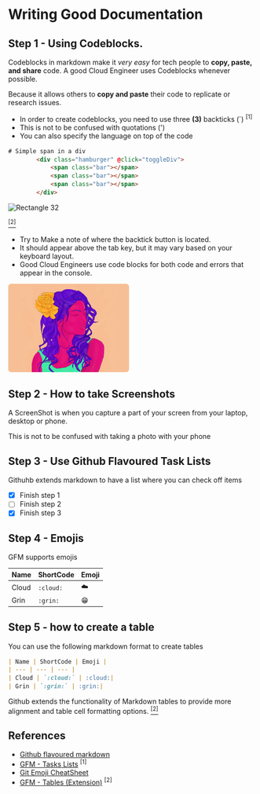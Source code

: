 # Writing Good Documentation

## Step 1 - Using Codeblocks.

Codeblocks in markdown make it *very easy* for tech people to **copy, paste, and share**  code. A good Cloud Engineer uses Codeblocks whenever possible.

Because it allows others to __copy and paste__ their code to replicate or research issues.

- In order to create codeblocks, you need to use three **(3)** backticks (`)  <sup> [1]</sup>
- This is not to be confused with quotations (')
- You can also specify the language on top of the code

``` html
# Simple span in a div
        <div class="hamburger" @click="toggleDiv">
            <span class="bar"></span>
            <span class="bar"></span>
            <span class="bar"></span>
        </div>

```

![Rectangle 32](https://github.com/mercy299/github-docs-example/assets/44053861/2e88b038-7a13-4a2f-9ea6-e13864fdb546)

[<sup>[2]</sup>](#references)

- Try to Make a note of where the backtick button is located. 
- It should appear above the tab key, but it may vary based on your keyboard layout.
- Good Cloud Engineers use code blocks for both code and errors that appear in the console.


<img src="./assets/Rectangle 32.png"/>

## Step 2 - How to take Screenshots

A ScreenShot is when you capture a part of your screen from your laptop, desktop or phone.

This is not to be confused with taking a photo with your phone

## Step 3 - Use Github Flavoured Task Lists

Githuhb extends markdown to have a list where you can check off items 

- [x] Finish step 1
- [ ] Finish step 2
- [x] Finish step 3

## Step 4 - Emojis

GFM supports emojis

| Name | ShortCode | Emoji |
| --- | --- | --- |
| Cloud | `:cloud:` | :cloud:| 
| Grin | `:grin:` | :grin:|


## Step 5 - how to create a table 

You can use the following markdown format to create tables
```markdown
| Name | ShortCode | Emoji |
| --- | --- | --- |
| Cloud | `:cloud:` | :cloud:| 
| Grin | `:grin:` | :grin:|

```
Github extends the functionality of Markdown tables to provide more alignment and table cell formatting options. [<sup>[2]</sup>](#references)

## References
- [Github flavoured markdown](https://github.github.com/gfm/)
- [GFM - Tasks Lists](https://github.github.com/gfm/#task-list-items-extension-) <sup>[1]</sup>
- [Git Emoji CheatSheet](https://github.com/ikatyang/emoji-cheat-sheet/blob/master/README.md)
- [GFM - Tables (Extension)](https://github.github.com/gfm/#tables-extension-) <sup>[2]</sup>
